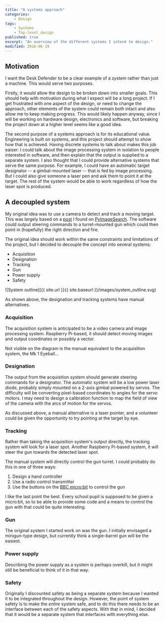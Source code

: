 ```yaml
---
title: "A systems approach"
categories:
    - Design
tags:
    - Systems
    - Top-level_design
published: true
excerpt: "An overview of the different systems I intend to design."
modified: 2016-06-19
---
```


## Motivation

I want the Desk Defender to be a clear example of a *system* rather than just a machine. This would serve two purposes.

Firstly, it would allow the design to be broken down into smaller goals. This should help with motivation during what I expect will be a long project. If I get frustrated with one aspect of the design, or need to change the approach, other elements of the system could remain both intact and also allow me to keep making progress. This would likely happen anyway, since I will be working on hardware design, electronics and software, but breaking the project down at a higher level seems like a good idea.

The second purpose of a systems approach is for its educational value. Engineering is built on systems, and this project should attempt to show how that is achieved. Having discrete systems to talk about makes this job eaiser: I could talk about the image processing system in isolation to people interested in software, and then explain that the output is supplied to a separate system. I also thought that I could provide alternative systems that serve the same purpose. For example, I could have an automatic target designator -- a gimbal-mounted laser -- that is fed by image processing. But I could also give someone a laser pen and ask them to point it at the target. The rest of the system would be able to work regardless of how the laser spot is produced.

## A decoupled system

My original idea was to use a camera to detect and track a moving target. This was largely based on a [post](http://www.pyimagesearch.com/2015/06/01/home-surveillance-and-motion-detection-with-the-raspberry-pi-python-and-opencv/) I found on [PyImageSearch](http://www.pyimagesearch.com/). The software could output steering commands to a turret-mounted gun which could then point in (hopefully) the right direction and fire.

The original idea should work within the same constraints and limitations of the project, but I decided to decouple the concept into several systems:

* Acquisition
* Designation
* Tracking
* Gun
* Power supply
* Safety

![System outline]({{ site.url }}{{ site.baseurl }}/images/system_outline.svg)

As shown above, the designation and tracking systems have manual alternatives.

### Acquisition

The acquisition system is anticipated to be a video camera and image processing system. Raspberry Pi-based, it should detect moving images and output coordinates or possibly a vector.

Not visible on the diagram is the manual equivalent to the acquisition system, the Mk 1 Eyeball...

### Designation

The output from the acquisition system should generate steering commands for a designator. The automatic system will be a low power laser diode, probably simply mounted on a 2-axis gimbal powered by servos. The difficulty will be converting pixel-based coordinates to angles for the servo motors. I may need to design a calibration function to map the field of view of the camera with the arcs of motion for the servos.

As discussed above, a manual alternative is a laser pointer, and a volunteer could be given the opportunity to try pointing at the target by eye.

### Tracking

Rather than taking the acquisition system's output directly, the tracking system will look for a laser spot. Another Raspberry Pi-based system, it will steer the gun towards the detected laser spot.

The manual system will directly control the gun turret. I could probably do this in one of three ways:

1. Design a hand controller
2. Use a radio control transmitter
3. Use the buttons on the [BBC micro:bit](https://www.microbit.co.uk/) to control the gun

I like the last point the best. Every school pupil is supposed to be given a micro:bit, so to be able to provide some code and a means to control the gun with that could be quite interesting.

### Gun

The original system I started work on was the gun. I initially envisaged a minigun-type design, but currently think a single-barrel gun will be the easiest.

### Power supply

Describing the power supply as a system is perhaps overkill, but it might still be beneficial to think of it in that way.

### Safety

Originally I discounted safety as being a separate system because I wanted it to be integrated throughout the design. However, the point of system safety is to make the *entire* system safe, and to do this there needs to be an interface between each of the safety aspects. With that in mind, I decided that it would be a separate system that interfaces with everything else.
